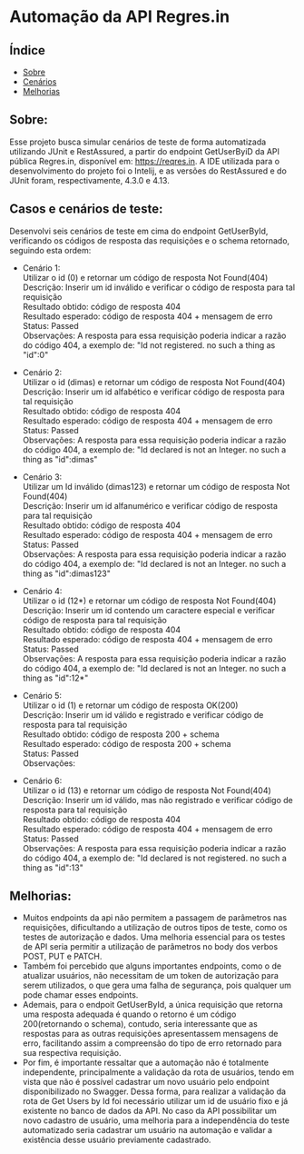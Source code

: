 # Automação da API Regres.in
## Índice

* [Sobre](#sobre)
* [Cenários](#casos-e-cenários-de-teste)
* [Melhorias](#melhorias)

## Sobre:

Esse projeto busca simular cenários de teste de forma automatizada utilizando JUnit e RestAssured, a partir do endpoint GetUserByiD da API pública Regres.in, disponível em: https://reqres.in. A IDE utilizada para o desenvolvimento do projeto foi o Intelij, e as versões do RestAssured e do JUnit foram, respectivamente, 4.3.0 e 4.13. 

## Casos e cenários de teste:

Desenvolvi seis cenários de teste em cima do endpoint GetUserById, verificando os códigos de resposta das requisições e o schema retornado, seguindo esta ordem:
- Cenário 1: 
  <br/>Utilizar o id (0) e retornar um código de resposta Not Found(404)
  <br/>Descrição: Inserir um id inválido e verificar o código de resposta para tal requisição
  <br/>Resultado obtido: código de resposta 404
  <br/>Resultado esperado: código de resposta 404 + mensagem de erro
  <br/>Status: Passed
  <br/>Observações: A resposta para essa requisição poderia indicar a razão do código 404, a exemplo de: "Id not registered. no such a thing as "id":0"
  
- Cenário 2:
  <br/>Utilizar o id (dimas) e retornar um código de resposta Not Found(404)
  <br/>Descrição: Inserir um id alfabético e verificar código de resposta para tal requisição
  <br/>Resultado obtido: código de resposta 404
  <br/>Resultado esperado: código de resposta 404 + mensagem de erro
  <br/>Status: Passed
  <br/>Observações: A resposta para essa requisição poderia indicar a razão do código 404, a exemplo de: "Id declared is not an Integer. no such a thing as "id":dimas"
  
- Cenário 3:
  <br/>Utilizar um Id inválido (dimas123) e retornar um código de resposta Not Found(404)
  <br/>Descrição: Inserir um id alfanumérico e verificar código de resposta para tal requisição
  <br/>Resultado obtido: código de resposta 404
  <br/>Resultado esperado: código de resposta 404 + mensagem de erro
  <br/>Status: Passed
  <br/>Observações: A resposta para essa requisição poderia indicar a razão do código 404, a exemplo de: "Id declared is not an Integer. no such a thing as   "id":dimas123"
  
- Cenário 4:
  <br/>Utilizar o id (12*) e retornar um código de resposta Not Found(404)
  <br/>Descrição: Inserir um id contendo um caractere especial e verificar código de resposta para tal requisição
  <br/>Resultado obtido: código de resposta 404
  <br/>Resultado esperado: código de resposta 404 + mensagem de erro
  <br/>Status: Passed
  <br/>Observações: A resposta para essa requisição poderia indicar a razão do código 404, a exemplo de: "Id declared is not an Integer. no such a thing as "id":12*"
  
- Cenário 5:
  <br/>Utilizar o id (1) e retornar um código de resposta OK(200)
  <br/>Descrição: Inserir um id válido e registrado e verificar código de resposta para tal requisição
  <br/>Resultado obtido: código de resposta 200 + schema
  <br/>Resultado esperado: código de resposta 200 + schema
  <br/>Status: Passed
  <br/>Observações:
  
- Cenário 6:
  <br/>Utilizar o id (13) e retornar um código de resposta Not Found(404)
  <br/>Descrição: Inserir um id válido, mas não registrado e verificar código de resposta para tal requisição
  <br/>Resultado obtido: código de resposta 404
  <br/>Resultado esperado: código de resposta 404 + mensagem de erro
  <br/>Status: Passed
  <br/>Observações: A resposta para essa requisição poderia indicar a razão do código 404, a exemplo de: "Id declared is not registered. no such a thing as "id":13"
  
## Melhorias:
- Muitos endpoints da api não permitem a passagem de parâmetros nas requisições, dificultando a utilização de outros tipos de teste, como os testes de  autorização e dados. Uma melhoria essencial para os testes de API seria permitir a utilização de parâmetros no body dos verbos POST, PUT e PATCH.
- Também foi percebido que alguns importantes endpoints, como o de atualizar usuários, não necessitam de um token de autorização para serem utilizados, o que gera uma falha de segurança, pois qualquer um pode chamar esses endpoints.
- Ademais, para o endpoit GetUserById, a única requisição que retorna uma resposta adequada é quando o retorno é um código 200(retornando o schema), contudo, seria interessante que as respostas para as outras requisições apresentassem mensagens de erro, facilitando assim a compreensão do tipo de erro retornado para sua respectiva requisição.
- Por fim, é importante ressaltar que a automação não é totalmente independente, principalmente a validação da rota de usuários, tendo em vista que não é possível cadastrar um novo usuário pelo endpoint disponibilizado no Swagger. Dessa forma, para realizar a validação da rota de Get Users by Id foi necessário utilizar um id de usuário fixo e já existente no banco de dados da API. No caso da API possibilitar um novo cadastro de usuário, uma melhoria para a independência do teste automatizado seria cadastrar um usuário na automação e validar a existência desse usuário previamente cadastrado.
  
